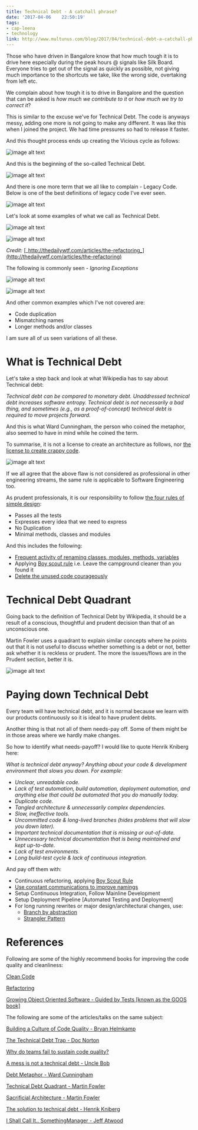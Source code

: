 ```yaml
---
title: Technical Debt - A catchall phrase?
date: '2017-04-06	 22:50:19'
tags:
- cap-leena
- technology
link: http://www.multunus.com/blog/2017/04/technical-debt-a-catchall-phrase/
---
```


Those who have driven in Bangalore know that how much tough it is to drive here especially during the peak hours @ signals like Silk Board. Everyone tries to get out of the signal as quickly as possible, not giving much importance to the shortcuts we take, like the wrong side, overtaking from left etc.

We complain about how tough it is to drive in Bangalore and the question that can be asked is _how much we contribute to it_ or _how much we try to correct it_?

This is similar to the excuse we&#39;ve for Technical Debt. The code is anyways messy, adding one more is not going to make any different. It was like this when I joined the project. We had time pressures so had to release it faster.

And this thought process ends up creating the Vicious cycle as follows:


![image alt text](https://s3.amazonaws.com/multunus-website/uploads/2017/04/vicious-circle-code.png)

And this is the beginning of the so-called Technical Debt.

![image alt text](https://s3.amazonaws.com/multunus-website/uploads/2017/04/technical-debt-a-mess.png)

And there is one more term that we all like to complain - Legacy Code. Below is one of the best definitions of legacy code I&#39;ve ever seen.

![image alt text](https://s3.amazonaws.com/multunus-website/uploads/2017/04/legacy-code.png)

Let&#39;s look at some examples of what we call as Technical Debt.

![image alt text](https://s3.amazonaws.com/multunus-website/uploads/2017/04/example1.png)

![image alt text](https://s3.amazonaws.com/multunus-website/uploads/2017/04/example2.png)

_Credit:_ [_http://thedailywtf.com/articles/the-refactoring_](http://thedailywtf.com/articles/the-refactoring)



The following is commonly seen - _Ignoring Exceptions_

![image alt text](https://s3.amazonaws.com/multunus-website/uploads/2017/04/example3.png)

![image alt text](https://s3.amazonaws.com/multunus-website/uploads/2017/04/example4.png)

And other common examples which I&#39;ve not covered are:

- Code duplication
- Mismatching names
- Longer methods and/or classes

I am sure all of us seen variations of all these.

# What is Technical Debt

Let&#39;s take a step back and look at what Wikipedia has to say about Technical debt:

_Technical debt can be compared to monetary debt. Unaddressed technical debt increases software entropy. Technical debt is not necessarily a bad thing, and sometimes (e.g., as a proof-of-concept) technical debt is required to move projects forward._

And this is what Ward Cunningham, the person who coined the metaphor, also seemed to have in mind while he coined the term.

To summarise, it is not a license to create an architecture as follows, nor [the license to create crappy code](https://sites.google.com/site/unclebobconsultingllc/a-mess-is-not-a-technical-debt).

![image alt text](https://s3.amazonaws.com/multunus-website/uploads/2017/04/messy-architecture.png)

If we all agree that the above flaw is not considered as professional in other engineering streams, the same rule is applicable to Software Engineering too.

As prudent professionals, it is our responsibility to follow [the four rules of simple design](https://martinfowler.com/bliki/BeckDesignRules.html):

- Passes all the tests
- Expresses every idea that we need to express
- No Duplication
- Minimal methods, classes and modules

And this includes the following:

- [Frequent activity of renaming classes, modules, methods, variables](https://blog.codinghorror.com/i-shall-call-it-somethingmanager/)
- Applying [Boy scout rule](http://wiki.c2.com/?BoyScoutRule) i.e. Leave the campground cleaner than you found it
- [Delete the unused code courageously](http://blog.8thcolor.com/en/2013/04/dead-code-is-rotting-your-codebase/)

# Technical Debt Quadrant

Going back to the definition of Technical Debt by Wikipedia, it should be a result of a  conscious, thoughtful and prudent decision than that of an unconscious one. 

Martin Fowler uses a quadrant to explain similar concepts where he points out that it is not useful to discuss whether something is a debt or not, better ask whether it is reckless or prudent. The more the issues/flows are in the Prudent section, better it is. 

![image alt text](https://s3.amazonaws.com/multunus-website/uploads/2017/04/technical-debt-quadrant.png)

# Paying down Technical Debt

Every team will have technical debt, and it is normal because we learn with our products continuously so it is ideal to have prudent debts.

Another thing is that not all of them needs-pay off. Some of them might be in those areas where we hardly make changes.

So how to identify what needs-payoff? I would like to quote Henrik Kniberg here:

_What is technical debt anyway? Anything about your code &amp; development environment that slows you down. For example:_

- _Unclear, unreadable code._
- _Lack of test automation, build automation, deployment automation, and anything else that could be automated that you do manually today._
- _Duplicate code._
- _Tangled architecture &amp; unnecessarily complex dependencies._
- _Slow, ineffective tools._
- _Uncommitted code &amp; long-lived branches (hides problems that will slow you down later)._
- _Important technical documentation that is missing or out-of-date._
- _Unnecessary technical documentation that is being maintained and kept up-to-date._
- _Lack of test environments._
- _Long build-test cycle &amp; lack of continuous integration._

And pay off them with:

- Continuous refactoring, applying [Boy Scout Rule](http://wiki.c2.com/?BoyScoutRule)
- [Use constant communications to improve namings](http://www.multunus.com/blog/2017/01/naming-hardest-thing-software/)
- Setup Continuous Integration, Follow Mainline Development
- Setup Deployment Pipeline [Automated Testing and Deployment]
- For long running rewrites or major design/architectural changes, use:
  - [Branch by abstraction](https://trunkbaseddevelopment.com/branch-by-abstraction/)
  - [Strangler Pattern](https://trunkbaseddevelopment.com/strangulation/)

# References

Following are some of the highly recommend books for improving the code quality and cleanliness:

[Clean Code](https://www.amazon.com/Clean-Code-Handbook-Software-Craftsmanship/dp/0132350882)

[Refactoring](https://www.amazon.in/Refactoring-Improving-Existing-Addison-Wesley-Technology-ebook/dp/B007WTFWJ6?_encoding=UTF8&amp;btkr=1&amp;ref_=dp-kindle-redirect)

[Growing Object Oriented Software - Guided by Tests [known as the GOOS book]](https://www.amazon.com/Growing-Object-Oriented-Software-Guided-Tests/dp/0321503627)



The following are some of the articles/talks on the same subject:

[Building a Culture of Code Quality - Bryan Helmkamp](https://www.youtube.com/watch?v=IadcIkBeBuI)

[The Technical Debt Trap - Doc Norton](https://www.youtube.com/watch?v=SfWCRl75Kas)

[Why do teams fail to sustain code quality?](http://blog.davidpeterson.co.uk/2011/04/why-do-agile-projects-fail-so-often.html)

[A mess is not a technical debt - Uncle Bob](https://sites.google.com/site/unclebobconsultingllc/a-mess-is-not-a-technical-debt)

[Debt Metaphor - Ward Cunningham](https://www.youtube.com/watch?v=pqeJFYwnkjE)

[Technical Debt Quadrant - Martin Fowler](https://martinfowler.com/bliki/TechnicalDebtQuadrant.html)

[Sacrificial Architecture - Martin Fowler](https://martinfowler.com/bliki/SacrificialArchitecture.html)

[The solution to technical debt - Henrik Kniberg](http://blog.crisp.se/2013/07/12/henrikkniberg/the-solution-to-technical-debt)

[I Shall Call It.. SomethingManager - Jeff Atwood](https://blog.codinghorror.com/i-shall-call-it-somethingmanager/)
